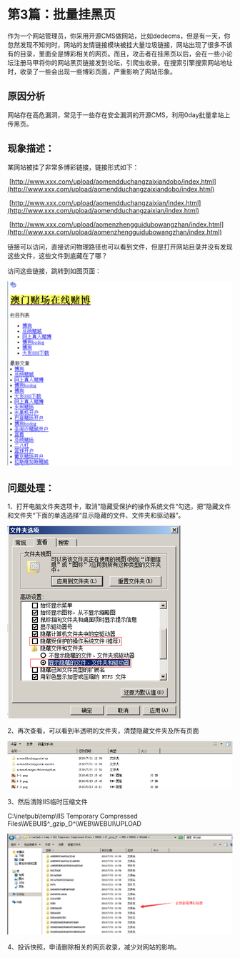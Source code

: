 # 第3篇：批量挂黑页

作为一个网站管理员，你采用开源CMS做网站，比如dedecms，但是有一天，你忽然发现不知何时，网站的友情链接模块被挂大量垃圾链接，网站出现了很多不该有的目录，里面全是博彩相关的网页。而且，攻击者在挂黑页以后，会在一些小论坛注册马甲将你的网站黑页链接发到论坛，引爬虫收录。在搜索引擎搜索网站地址时，收录了一些会出现一些博彩页面，严重影响了网站形象。

## 原因分析

网站存在高危漏洞，常见于一些存在安全漏洞的开源CMS，利用0day批量拿站上传黑页。

## 现象描述：

某网站被挂了非常多博彩链接，链接形式如下：

​ [http://www.xxx.com/upload/aomendduchangzaixiandobo/index.html](http://www.xxx.com/upload/aomendduchangzaixiandobo/index.html)

​ [http://www.xxx.com/upload/aomendduchangzaixian/index.html](http://www.xxx.com/upload/aomendduchangzaixian/index.html)

​ [http://www.xxx.com/upload/aomenzhengguidubowangzhan/index.html](http://www.xxx.com/upload/aomenzhengguidubowangzhan/index.html)

链接可以访问，直接访问物理路径也可以看到文件，但是打开网站目录并没有发现这些文件，这些文件到底藏在了哪？

访问这些链接，跳转到如图页面：

![](../.gitbook/assets/3-1.png)

## 问题处理：

1、打开电脑文件夹选项卡，取消”隐藏受保护的操作系统文件“勾选，把”隐藏文件和文件夹“下面的单选选择“显示隐藏的文件、文件夹和驱动器”。

![](../.gitbook/assets/3-2.png)

2、再次查看，可以看到半透明的文件夹，清楚隐藏文件夹及所有页面

![](../.gitbook/assets/3-3.png)

3、然后清除IIS临时压缩文件

C:\inetpub\temp\IIS Temporary Compressed Files\WEBUI$^\_gzip\_D^\WEB\WEBUI\UPLOAD

![](../.gitbook/assets/3-4.png)

4、投诉快照，申请删除相关的网页收录，减少对网站的影响。

